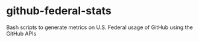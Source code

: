 # github-federal-stats
Bash scripts to generate metrics on U.S. Federal usage of GitHub using the GitHub APIs
